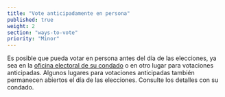 ```yaml
---
title: "Vote anticipadamente en persona"
published: true
weight: 2
section: "ways-to-vote"
priority: "Minor"
---
```

Es posible que pueda votar en persona antes del día de las elecciones, ya sea en la [oficina electoral de su condado](#section-election-office-contact) o en otro lugar para votaciones anticipadas. Algunos lugares para votaciones anticipadas también permanecen abiertos el día de las elecciones. Consulte los detalles con su condado. 
